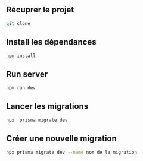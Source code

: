 
## Récuprer le projet

```bash
git clone

```


## Install les dépendances

```bash
npm install

```

## Run server 

```bash
npm run dev

```

## Lancer les migrations

```bash
npx  prisma migrate dev
```


## Créer une nouvelle migration

```bash
npx prisma migrate dev --name nom de la migration
```
